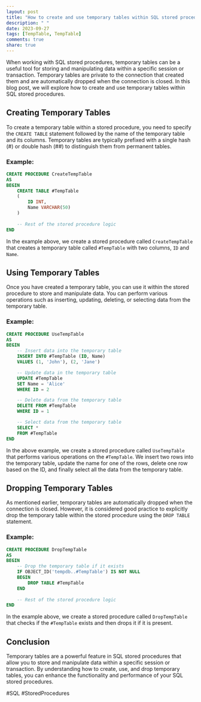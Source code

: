```yaml
---
layout: post
title: "How to create and use temporary tables within SQL stored procedures"
description: " "
date: 2023-09-27
tags: [TempTable, TempTable]
comments: true
share: true
---
```


When working with SQL stored procedures, temporary tables can be a useful tool for storing and manipulating data within a specific session or transaction. Temporary tables are private to the connection that created them and are automatically dropped when the connection is closed. In this blog post, we will explore how to create and use temporary tables within SQL stored procedures.

## Creating Temporary Tables

To create a temporary table within a stored procedure, you need to specify the `CREATE TABLE` statement followed by the name of the temporary table and its columns. Temporary tables are typically prefixed with a single hash (#) or double hash (##) to distinguish them from permanent tables.

### Example:

```sql
CREATE PROCEDURE CreateTempTable
AS
BEGIN
    CREATE TABLE #TempTable
    (
        ID INT,
        Name VARCHAR(50)
    )
 
    -- Rest of the stored procedure logic
END
```

In the example above, we create a stored procedure called `CreateTempTable` that creates a temporary table called `#TempTable` with two columns, `ID` and `Name`.

## Using Temporary Tables

Once you have created a temporary table, you can use it within the stored procedure to store and manipulate data. You can perform various operations such as inserting, updating, deleting, or selecting data from the temporary table.

### Example:

```sql
CREATE PROCEDURE UseTempTable
AS
BEGIN
    -- Insert data into the temporary table
    INSERT INTO #TempTable (ID, Name)
    VALUES (1, 'John'), (2, 'Jane')

    -- Update data in the temporary table
    UPDATE #TempTable
    SET Name = 'Alice'
    WHERE ID = 2

    -- Delete data from the temporary table
    DELETE FROM #TempTable
    WHERE ID = 1

    -- Select data from the temporary table
    SELECT *
    FROM #TempTable
END
```

In the above example, we create a stored procedure called `UseTempTable` that performs various operations on the `#TempTable`. We insert two rows into the temporary table, update the name for one of the rows, delete one row based on the ID, and finally select all the data from the temporary table.

## Dropping Temporary Tables

As mentioned earlier, temporary tables are automatically dropped when the connection is closed. However, it is considered good practice to explicitly drop the temporary table within the stored procedure using the `DROP TABLE` statement.

### Example:

```sql
CREATE PROCEDURE DropTempTable
AS
BEGIN
    -- Drop the temporary table if it exists
    IF OBJECT_ID('tempdb..#TempTable') IS NOT NULL
    BEGIN
        DROP TABLE #TempTable
    END
 
    -- Rest of the stored procedure logic
END
```

In the example above, we create a stored procedure called `DropTempTable` that checks if the `#TempTable` exists and then drops it if it is present.

## Conclusion

Temporary tables are a powerful feature in SQL stored procedures that allow you to store and manipulate data within a specific session or transaction. By understanding how to create, use, and drop temporary tables, you can enhance the functionality and performance of your SQL stored procedures.

#SQL #StoredProcedures